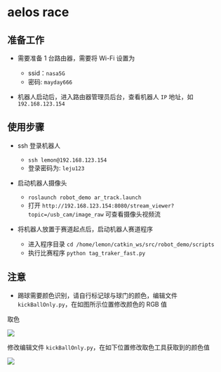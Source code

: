 <!--
 * @Author: dongdongmingming
 * @Date: 2021-06-28 18:59:31
 * @LastEditors: Please set LastEditors
 * @LastEditTime: 2021-06-28 22:28:26
 * @FilePath: \aelos_race\README.md
 * @Description: 
-->
# aelos  race

## 准备工作

- 需要准备 1 台路由器，需要将 Wi-Fi 设置为
  - ssid：`nasa5G`
  - 密码: `mayday666`

- 机器人启动后，进入路由器管理员后台，查看机器人 `IP` 地址，如 `192.168.123.154`

## 使用步骤

- ssh 登录机器人
  - `ssh lemon@192.168.123.154`
  - 登录密码为: `leju123`

- 启动机器人摄像头
  - `roslaunch robot_demo ar_track.launch`
  - 打开 `http://192.168.123.154:8080/stream_viewer?topic=/usb_cam/image_raw` 可查看摄像头视频流

- 将机器人放置于赛道起点后，启动机器人赛道程序
  - 进入程序目录 `cd /home/lemon/catkin_ws/src/robot_demo/scripts`
  - 执行比赛程序 `python tag_traker_fast.py`

## 注意

- 踢球需要颜色识别，请自行标记球与球门的颜色，编辑文件 `kickBallOnly.py`，在如图所示位置修改颜色的 RGB 值

取色

![](./img/20210512101514.png)

修改编辑文件 `kickBallOnly.py`，在如下位置修改取色工具获取到的颜色值

![](./img/20210512101210.png)
